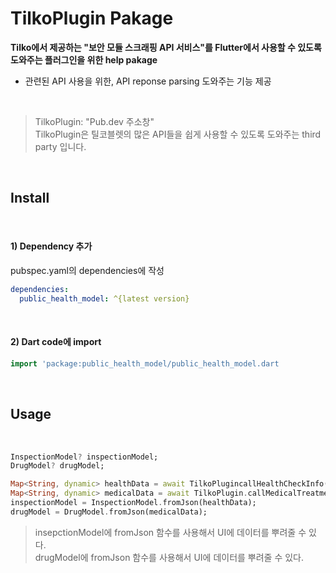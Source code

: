 # TilkoPlugin Pakage
**Tilko에서 제공하는 "보안 모듈 스크래핑 API 서비스"를 Flutter에서 사용할 수 있도록 도와주는 플러그인을 위한 help pakage**
- 관련된 API 사용을 위한, API reponse parsing 도와주는 기능 제공

</br>

> TilkoPlugin: "Pub.dev 주소창"  
> TilkoPlugin은 틸코블렛의 많은 API들을 쉽게 사용할 수 있도록 도와주는 third party 입니다.

</br>

## Install

<br>

#### 1) Dependency 추가  
pubspec.yaml의 dependencies에 작성  
``` yaml
dependencies:
  public_health_model: ^{latest version}
```

<br>


#### 2) Dart code에 import
``` dart
import 'package:public_health_model/public_health_model.dart
```

<br>

## Usage  

<br>

``` dart
InspectionModel? inspectionModel;
DrugModel? drugModel;

Map<String, dynamic> healthData = await TilkoPlugincallHealthCheckInfo(apiKey, filePath, certPass);
Map<String, dynamic> medicalData = await TilkoPlugin.callMedicalTreatment(apiKey, filePath, certPass);
inspectionModel = InspectionModel.fromJson(healthData);
drugModel = DrugModel.fromJson(medicalData);
```
> insepctionModel에 fromJson 함수를 사용해서 UI에 데이터를 뿌려줄 수 있다.  
> drugModel에 fromJson 함수를 사용해서 UI에 데이터를 뿌려줄 수 있다.

